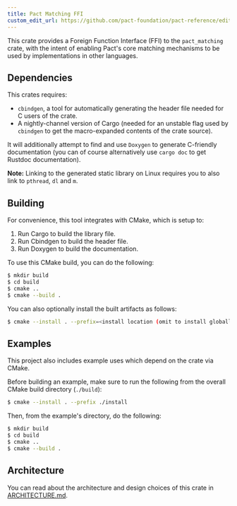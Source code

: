 ```yaml
---
title: Pact Matching FFI
custom_edit_url: https://github.com/pact-foundation/pact-reference/edit/master/rust/pact_matching_ffi/README.md
---
```

<!-- This file has been synced from the pact-foundation/pact-reference repository. Please do not edit it directly. The URL of the source file can be found in the custom_edit_url value above -->


This crate provides a Foreign Function Interface (FFI) to the `pact_matching` crate,
with the intent of enabling Pact's core matching mechanisms to be used by implementations
in other languages.

## Dependencies

This crates requires:

- `cbindgen`, a tool for automatically generating the header file needed for C users of the crate.
- A nightly-channel version of Cargo (needed for an unstable flag used by `cbindgen` to get the macro-expanded contents of the crate source).

It will additionally attempt to find and use `Doxygen` to generate C-friendly documentation (you can of course alternatively use `cargo doc` to get Rustdoc documentation).

**Note:** Linking to the generated static library on Linux requires you to also link to `pthread`, `dl` and `m`.

## Building

For convenience, this tool integrates with CMake, which is setup to:

1. Run Cargo to build the library file.
2. Run Cbindgen to build the header file.
3. Run Doxygen to build the documentation.

To use this CMake build, you can do the following:

```bash
$ mkdir build
$ cd build
$ cmake ..
$ cmake --build .
```

You can also optionally install the built artifacts as follows:

```bash
$ cmake --install . --prefix=<install location (omit to install globally)>
```

## Examples

This project also includes example uses which depend on the crate via CMake.

Before building an example, make sure to run the following from the overall CMake build
directory (`./build`):

```bash
$ cmake --install . --prefix ./install
```

Then, from the example's directory, do the following:

```bash
$ mkdir build
$ cd build
$ cmake ..
$ cmake --build .
```

## Architecture

You can read about the architecture and design choices of this crate in
[ARCHITECTURE.md](/implementation_guides/rust/pact_matching_ffi/architecture).
